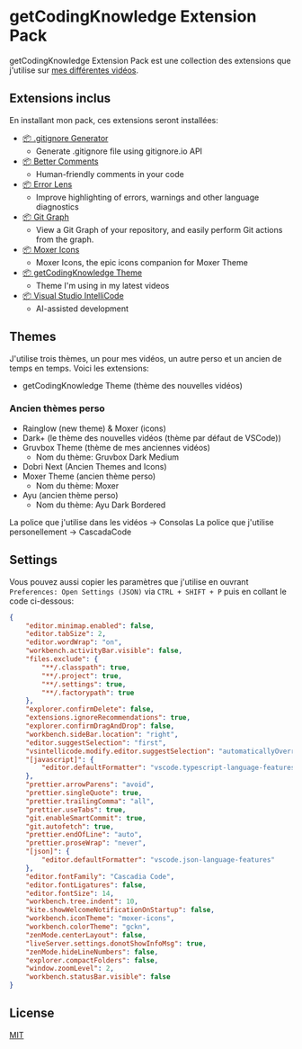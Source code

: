 # getCodingKnowledge Extension Pack

getCodingKnowledge Extension Pack est une collection des extensions que j'utilise sur [mes différentes vidéos](https://www.youtube.com/c/getcodingknowledge).

## Extensions inclus

En installant mon pack, ces extensions seront installées:

- [📦 .gitignore Generator](https://marketplace.visualstudio.com/items?itemName=piotrpalarz.vscode-gitignore-generator)
  - Generate .gitignore file using gitignore.io API
- [📦 Better Comments](https://marketplace.visualstudio.com/items?itemName=aaron-bond.better-comments)
  - Human-friendly comments in your code
- [📦 Error Lens](https://marketplace.visualstudio.com/items?itemName=usernamehw.errorlens)
  - Improve highlighting of errors, warnings and other language diagnostics
- [📦 Git Graph](https://marketplace.visualstudio.com/items?itemName=mhutchie.git-graph)
  - View a Git Graph of your repository, and easily perform Git actions from the graph.
- [📦 Moxer Icons](https://marketplace.visualstudio.com/items?itemName=Equinusocio.moxer-icons)
  - Moxer Icons, the epic icons companion for Moxer Theme
- [📦 getCodingKnowledge Theme](https://marketplace.visualstudio.com/items?itemName=noxaled.gck-theme)
  - Theme I'm using in my latest videos
- [📦 Visual Studio IntelliCode](https://marketplace.visualstudio.com/items?itemName=VisualStudioExptTeam.vscodeintellicode)
  - AI-assisted development

## Themes

J'utilise trois thèmes, un pour mes vidéos, un autre perso et un ancien de temps en temps. Voici les extensions:

- getCodingKnowledge Theme (thème des nouvelles vidéos)

### Ancien thèmes perso

- Rainglow (new theme) & Moxer (icons)
- Dark+ (le thème des nouvelles vidéos (thème par défaut de VSCode))
- Gruvbox Theme (thème de mes anciennes vidéos)
  - Nom du thème: Gruvbox Dark Medium
- Dobri Next (Ancien Themes and Icons)
- Moxer Theme (ancien thème perso)
  - Nom du thème: Moxer
- Ayu (ancien thème perso)
  - Nom du thème: Ayu Dark Bordered

La police que j'utilise dans les vidéos -> Consolas
La police que j'utilise personellement -> CascadaCode

## Settings

Vous pouvez aussi copier les paramètres que j'utilise en ouvrant `Preferences: Open Settings (JSON)` via `CTRL + SHIFT + P` puis en collant le code ci-dessous:

```json
{
	"editor.minimap.enabled": false,
	"editor.tabSize": 2,
	"editor.wordWrap": "on",
	"workbench.activityBar.visible": false,
	"files.exclude": {
		"**/.classpath": true,
		"**/.project": true,
		"**/.settings": true,
		"**/.factorypath": true
	},
	"explorer.confirmDelete": false,
	"extensions.ignoreRecommendations": true,
	"explorer.confirmDragAndDrop": false,
	"workbench.sideBar.location": "right",
	"editor.suggestSelection": "first",
	"vsintellicode.modify.editor.suggestSelection": "automaticallyOverrodeDefaultValue",
	"[javascript]": {
		"editor.defaultFormatter": "vscode.typescript-language-features"
	},
	"prettier.arrowParens": "avoid",
	"prettier.singleQuote": true,
	"prettier.trailingComma": "all",
	"prettier.useTabs": true,
	"git.enableSmartCommit": true,
	"git.autofetch": true,
	"prettier.endOfLine": "auto",
	"prettier.proseWrap": "never",
	"[json]": {
		"editor.defaultFormatter": "vscode.json-language-features"
	},
	"editor.fontFamily": "Cascadia Code",
	"editor.fontLigatures": false,
	"editor.fontSize": 14,
	"workbench.tree.indent": 10,
	"kite.showWelcomeNotificationOnStartup": false,
	"workbench.iconTheme": "moxer-icons",
	"workbench.colorTheme": "gckn",
	"zenMode.centerLayout": false,
	"liveServer.settings.donotShowInfoMsg": true,
	"zenMode.hideLineNumbers": false,
	"explorer.compactFolders": false,
	"window.zoomLevel": 2,
	"workbench.statusBar.visible": false
}
```

## License

[MIT](https://github.com/noxaled/gckn-pack/blob/master/LICENSE.txt)